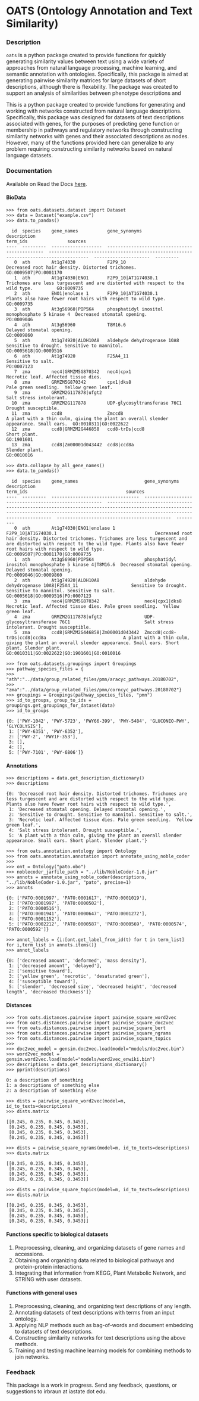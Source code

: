 # OATS (Ontology Annotation and Text Similarity)

### Description

`oats` is a python package created to provide functions for quickly generating similarity values between text using a wide variety of approaches from natural language processing, machine learning, and semantic annotation with ontologies. Specifically, this package is aimed at generating pairwise similarity matrices for large datasets of short descriptions, although there is flexability. The package was created to support an analysis of similarities between phenotype descriptions and 



This is a python package created to provide functions for generating and working with networks constructed from natural language descriptions. Specifically, this package was designed for datasets of text descriptions associated with genes, for the purposes of predicting gene function or membership in pathways and regulatory networks through constructing similarity networks with genes and their associated descriptions as nodes. However, many of the functions provided here can generalize to any problem requiring constructing similarity networks based on natural language datasets.

### Documentation

Available on Read the Docs [here][1].

#### BioData



```
>>> from oats.datasets.dataset import Dataset
>>> data = Dataset("example.csv")
>>> data.to_pandas()
```






```
  id  species    gene_names           gene_synonyms                                   description                                                                            term_ids               sources
----  ---------  -------------------  ----------------------------------------------  -------------------------------------------------------------------------------------  ---------------------  ---------
   0  ath        At1g74030            F2P9_10                                         Decreased root hair density. Distorted trichomes.                                      GO:0009507|PO:0001170
   1  ath        At1g74030|ENO1       F2P9_10|AT1G74030.1                             Trichomes are less turgescent and are distorted with respect to the wild type.         GO:0009735
   2  ath        ENO1|enolase 1       F2P9_10|AT1G74030.1                             Plants also have fewer root hairs with respect to wild type.                           GO:0009735
   3  ath        At3g56960|PIP5K4     phosphatidyl inositol monophosphate 5 kinase 4  Decreased stomatal opening.                                                            PO:0009046
   4  ath        At3g56960            T8M16.6                                         Delayed stomatal opening.                                                              GO:0009860
   5  ath        At1g74920|ALDH10A8   aldehyde dehydrogenase 10A8                     Sensitive to drought. Sensitive to mannitol.                                           GO:0005618|GO:0009516
   6  ath        At1g74920            F25A4_11                                        Sensitive to salt.                                                                     PO:0007123
   7  zma        nec4|GRMZM5G870342   nec4|cpx1                                       Necrotic leaf. Affected tissue dies.
   8  zma        GRMZM5G870342        cpx1|dks8                                       Pale green seedling.  Yellow green leaf.
   9  zma        GRMZM2G117878|ufgt2                                                  Salt stress intolerant.
  10  zma        GRMZM2G117878        UDP-glycosyltransferase 76C1                    Drought susceptible.
  11  zma        ccd8                 Zmccd8                                          A plant with a thin culm, giving the plant an overall slender appearance. Small ears.  GO:0010311|GO:0022622
  12  zma        ccd8|GRMZM2G446858   ccd8-trDs|ccd8                                  Short plant.                                                                           GO:1901601
  13  zma        ccd8|Zm00001d043442  ccd8|ccd8a                                      Slender plant.                                                                         GO:0010016
```



```
>>> data.collapse_by_all_gene_names()
>>> data.to_pandas()
```



```
  id  species    gene_names                         gene_synonyms                                           description                                                                                                                                                                                    term_ids                                     sources
----  ---------  ---------------------------------  ------------------------------------------------------  ---------------------------------------------------------------------------------------------------------------------------------------------------------------------------------------------  -------------------------------------------  ---------
   0  ath        At1g74030|ENO1|enolase 1           F2P9_10|AT1G74030.1                                     Decreased root hair density. Distorted trichomes. Trichomes are less turgescent and are distorted with respect to the wild type. Plants also have fewer root hairs with respect to wild type.  GO:0009507|PO:0001170|GO:0009735
   1  ath        At3g56960|PIP5K4                   phosphatidyl inositol monophosphate 5 kinase 4|T8M16.6  Decreased stomatal opening. Delayed stomatal opening.                                                                                                                                          PO:0009046|GO:0009860
   2  ath        At1g74920|ALDH10A8                 aldehyde dehydrogenase 10A8|F25A4_11                    Sensitive to drought. Sensitive to mannitol. Sensitive to salt.                                                                                                                                GO:0005618|GO:0009516|PO:0007123
   3  zma        nec4|GRMZM5G870342                 nec4|cpx1|dks8                                          Necrotic leaf. Affected tissue dies. Pale green seedling.  Yellow green leaf.
   4  zma        GRMZM2G117878|ufgt2                UDP-glycosyltransferase 76C1                            Salt stress intolerant. Drought susceptible.
   5  zma        ccd8|GRMZM2G446858|Zm00001d043442  Zmccd8|ccd8-trDs|ccd8|ccd8a                             A plant with a thin culm, giving the plant an overall slender appearance. Small ears. Short plant. Slender plant.                                                                              GO:0010311|GO:0022622|GO:1901601|GO:0010016
```






```
>>> from oats.datasets.groupings import Groupings
>>> pathway_species_files = {
>>>   "ath":"../data/group_related_files/pmn/aracyc_pathways.20180702", 
>>>   "zma":"../data/group_related_files/pmn/corncyc_pathways.20180702"}
>>> groupings = Groupings(pathway_species_files, "pmn")
>>> id_to_groups, group_to_ids = groupings.get_groupings_for_dataset(data)
>>> id_to_groups
```

```
{0: ['PWY-1042', 'PWY-5723', 'PWY66-399', 'PWY-5484', 'GLUCONEO-PWY', 'GLYCOLYSIS'],
 1: ['PWY-6351', 'PWY-6352'],
 2: ['PWY-2', 'PWY1F-353'],
 3: [],
 4: [],
 5: ['PWY-7101', 'PWY-6806']}
```

#### Annotations

```
>>> descriptions = data.get_description_dictionary()
>>> descriptions
```


```
{0: 'Decreased root hair density. Distorted trichomes. Trichomes are less turgescent and are distorted with respect to the wild type. Plants also have fewer root hairs with respect to wild type.',
 1: 'Decreased stomatal opening. Delayed stomatal opening.',
 2: 'Sensitive to drought. Sensitive to mannitol. Sensitive to salt.',
 3: 'Necrotic leaf. Affected tissue dies. Pale green seedling.  Yellow green leaf.',
 4: 'Salt stress intolerant. Drought susceptible.',
 5: 'A plant with a thin culm, giving the plant an overall slender appearance. Small ears. Short plant. Slender plant.'}
```

```
>>> from oats.annotation.ontology import Ontology
>>> from oats.annotation.annotation import annotate_using_noble_coder
>>>
>>> ont = Ontology("pato.obo") 
>>> noblecoder_jarfile_path = "../lib/NobleCoder-1.0.jar"      
>>> annots = annotate_using_noble_coder(descriptions, "../lib/NobleCoder-1.0.jar", "pato", precise=1)
>>> annots
```

```
{0: ['PATO:0001997', 'PATO:0001617', 'PATO:0001019'],
 1: ['PATO:0001997', 'PATO:0000502'],
 2: ['PATO:0000516'],
 3: ['PATO:0001941', 'PATO:0000647', 'PATO:0001272'],
 4: ['PATO:0001152'],
 5: ['PATO:0002212', 'PATO:0000587', 'PATO:0000569', 'PATO:0000574', 'PATO:0000592']}
```

```
>>> annot_labels = {i:[ont.get_label_from_id(t) for t in term_list] for i,term_list in annots.items()}
>>> annot_labels
```

```
{0: ['decreased amount', 'deformed', 'mass density'],
 1: ['decreased amount', 'delayed'],
 2: ['sensitive toward'],
 3: ['yellow green', 'necrotic', 'desaturated green'],
 4: ['susceptible toward'],
 5: ['slender', 'decreased size', 'decreased height', 'decreased length', 'decreased thickness']}
```


#### Distances



```
>>> from oats.distances.pairwise import pairwise_square_word2vec
>>> from oats.distances.pairwise import pairwise_square_doc2vec
>>> from oats.distances.pairwise import pairwise_square_bert
>>> from oats.distances.pairwise import pairwise_square_ngrams
>>> from oats.distances.pairwise import pairwise_square_topics
>>>
>>> doc2vec_model = gensim.doc2vec.load(model="models/doc2vec.bin")
>>> word2vec_model = gensim.word2vec.load(model="models/word2vec_enwiki.bin")
>>> descriptions = data.get_descriptions_dictionary()
>>> pprint(descriptions)

0: a description of something
1: a descriptions of something else
2: a description of something else

>>> dists = pairwise_square_word2vec(model=m, id_to_texts=descriptions)
>>> dists.matrix

[[0.245, 0.235, 0.345, 0.3453],
 [0.245, 0.235, 0.345, 0.3453],
 [0.245, 0.235, 0.345, 0.3453],
 [0.245, 0.235, 0.345, 0.3453]]

>>> dists = pairwise_square_ngrams(model=m, id_to_texts=descriptions)
>>> dists.matrix

[[0.245, 0.235, 0.345, 0.3453],
 [0.245, 0.235, 0.345, 0.3453],
 [0.245, 0.235, 0.345, 0.3453],
 [0.245, 0.235, 0.345, 0.3453]]

>>> dists = pairwise_square_topics(model=m, id_to_texts=descriptions)
>>> dists.matrix

[[0.245, 0.235, 0.345, 0.3453],
 [0.245, 0.235, 0.345, 0.3453],
 [0.245, 0.235, 0.345, 0.3453],
 [0.245, 0.235, 0.345, 0.3453]]

```





#### Functions specific to biological datasets
1. Preprocessing, cleaning, and organizing datasets of gene names and accessions.
2. Obtaining and organizing data related to biological pathways and protein-protein interactions.
3. Integrating that information from KEGG, Plant Metabolic Network, and STRING with user datasets.

#### Functions with general uses
1. Preprocessing, cleaning, and organizing text descriptions of any length.
2. Annotating datasets of text descriptions with terms from an input ontology.
3. Applying NLP methods such as bag-of-words and document embedding to datasets of text descriptions.
4. Constructing similarity networks for text descriptions using the above methods.
5. Training and testing machine learning models for combining methods to join networks.




### Feedback
This package is a work in progress. Send any feedback, questions, or suggestions to irbraun at iastate dot edu.





[1]: https://irbraun-oats.readthedocs.io/en/latest/
